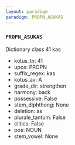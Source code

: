 ```yaml
---
layout: paradigm
paradigm: PROPN_ASUKAS
---
```

### ` PROPN_ASUKAS `

Dictionary class 41 kas
* kotus_tn: 41
* upos: PROPN
* suffix_regex: kas
* kotus_av: A
* grade_dir: strengthen
* harmony: back
* possessive: False
* stem_diphthong: None
* deletion: as
* plurale_tantum: False
* clitics: False
* pos: NOUN
* stem_vowel: None
